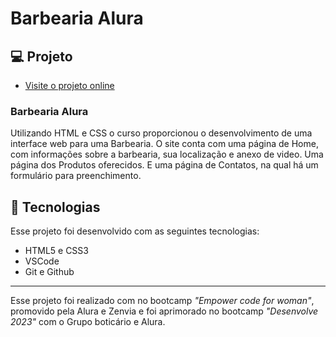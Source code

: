 # Barbearia Alura

## 💻 Projeto
- [Visite o projeto online](https://santosfer.github.io/BarbeariaAlura/)
<h3>Barbearia Alura</h3>
<p>Utilizando HTML e CSS o curso proporcionou o desenvolvimento de uma interface web para uma Barbearia. O site conta com uma página de Home, com informações sobre a barbearia, sua localização e anexo de video. Uma página dos Produtos oferecidos. E uma página de Contatos, na qual há um formulário para preenchimento.</p>

## 🚀 Tecnologias

Esse projeto foi desenvolvido com as seguintes tecnologias:

- HTML5 e CSS3
- VSCode
- Git e Github

---
Esse projeto foi realizado com no bootcamp <em>"Empower code for woman"</em>, promovido pela Alura e Zenvia e foi aprimorado no bootcamp <em>"Desenvolve 2023"</em> com o Grupo boticário e Alura.
